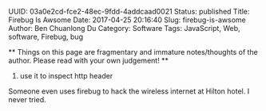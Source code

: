 UUID: 03a0e2cd-fce2-48ec-9fdd-4addcaad0021
Status: published
Title: Firebug Is Awsome
Date: 2017-04-25 20:16:40
Slug: firebug-is-awsome
Author: Ben Chuanlong Du
Category: Software
Tags: JavaScript, Web, software, Firebug, bug

**
Things on this page are fragmentary and immature notes/thoughts of the author. 
Please read with your own judgement!
**

1. use it to inspect http header
 

Someone even uses firebug to hack the wireless internet at Hilton hotel.
I never tried.
